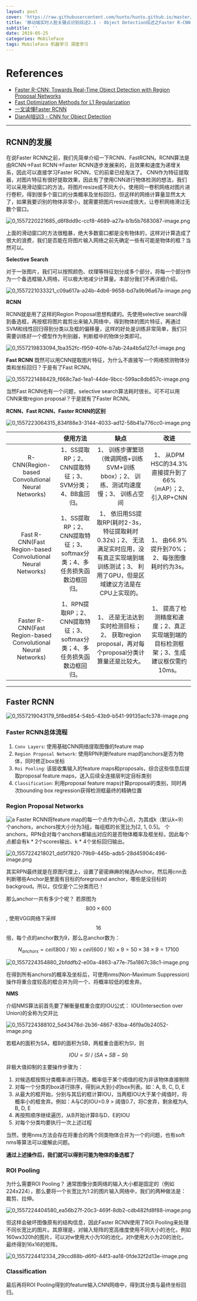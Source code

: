 ```yaml
---
layout: post
cover: 'https://raw.githubusercontent.com/hunto/hunto.github.io/master/assets/img/MobileFace/1557219046297-5f8ed854-54b5-43b9-b541-99135acfc378-image.png'
title: '移动端实时人脸关键点识别综述2.1 - Object Detection综述之Faster R-CNN'
subtitle: ''
date: 2019-05-25
categories: MobileFace
tags: MobileFace 机器学习 深度学习
---
```


# References

* [Faster R-CNN: Towards Real-Time Object Detection with Region Proposal Networks
](https://arxiv.org/abs/1506.01497)
* [Fast Optimization Methods for L1 Regularization](http://pages.cs.wisc.edu/~gfung/GeneralL1/L1_approx_bounds.pdf)
* [一文读懂Faster RCNN](https://zhuanlan.zhihu.com/p/31426458)
* [DianAI培训3 - CNN for Object Detection](https://github.com/hunto/DianAICourse_Summer/blob/master/Lectures/3_CNN_for_object_detection/DianAI%E5%9F%B9%E8%AE%AD3-%E9%BB%84%E6%B6%9B.pdf)

---

## RCNN的发展

在说Faster RCNN之前，我们先简单介绍一下RCNN、FastRCNN。RCNN算法是由RCNN->Fast RCNN->Faster RCNN逐步发展来的，且效果和速度为递增关系，因此可以直接学习Faster RCNN，它的前辈已经淘汰了。
CNN作为特征提取器，对图片特征有很好提取效果，因此有了使用CNN进行物体检测的想法，我们可以采用滑动窗口的方法，将图片resize成不同大小，使用同一卷积网络对图片进行卷积，得到很多个窗口的分类概率及坐标回归，但这样的网络计算量显然太大了，如果我要识别的物体非常小，就需要把图片resize成很大，让卷积网络滑过无数个窗口。

![0_1557220221685_d8f8dd9c-ccf8-4689-a27a-b1b5b7683087-image.png](https://raw.githubusercontent.com/hunto/hunto.github.io/master/assets/img/MobileFace/1557220222534-d8f8dd9c-ccf8-4689-a27a-b1b5b7683087-image.png) 

上面的滑动窗口的方法很粗暴，绝大多数窗口都是没有物体的，这样对计算造成了很大的浪费，我们是否能在将图片输入网络之前先确定一些有可能是物体的框？当然可以。

**Selective Search**

对于一张图片，我们可以按照颜色、纹理等特征划分成多个部分，将每一个部分作为一个备选框输入网络，可以极大地减少计算量。本部分我们不再详细介绍。

![0_1557221033321_c09a617a-a24b-4db6-9658-bd7a9b96a67a-image.png](https://raw.githubusercontent.com/hunto/hunto.github.io/master/assets/img/MobileFace/1557221043510-c09a617a-a24b-4db6-9658-bd7a9b96a67a-image.png) 

**RCNN**

RCNN就是用了这样的Region Proposal思想构建的。先使用selective search得到备选框，再按框将图片裁剪出来输入网络中，得到物体的图片特征，再通过SVM和线性回归得到分类以及框的偏移量，这样的好处是训练非常简单，我们只需要训练好一个模型作为判别器，判断框中的物体分类即可。

![0_1557219833094_1ba352fc-f959-40fe-b7ab-24a4b5a127cf-image.png](https://raw.githubusercontent.com/hunto/hunto.github.io/master/assets/img/MobileFace/1557219835588-1ba352fc-f959-40fe-b7ab-24a4b5a127cf-image.png) 

**Fast RCNN**
既然可以用CNN提取图片特征，为什么不直接写一个网络预测物体分类和坐标回归？于是有了Fast RCNN。

![0_1557221488429_f668c7ad-1ea1-44de-9bcc-599ac8db857c-image.png](https://raw.githubusercontent.com/hunto/hunto.github.io/master/assets/img/MobileFace/1557221509019-f668c7ad-1ea1-44de-9bcc-599ac8db857c-image.png) 

当然Fast RCNN也有一个问题，selective search算法耗时很长。可不可以用CNN来做region proposal？于是就有了Faster RCNN。

**RCNN、Fast RCNN、Faster RCNN的区别**

![0_1557223064315_834f88e3-3144-4033-ad12-58b41a776cc0-image.png](https://raw.githubusercontent.com/hunto/hunto.github.io/master/assets/img/MobileFace/1557223067711-834f88e3-3144-4033-ad12-58b41a776cc0-image.png) 


||使用方法|缺点|改进|
|:--:|:--:|:--:|:--:|
|R-CNN(Region-based Convolutional Neural Networks)|1、SS提取RP；2、CNN提取特征；3、SVM分类；4、BB盒回归。|1、 训练步骤繁琐（微调网络+训练SVM+训练bbox）；2、 训练、测试均速度慢；3、 训练占空间|1、 从DPM HSC的34.3%直接提升到了66%（mAP）；2、 引入RP+CNN|
|Fast R-CNN(Fast Region-based Convolutional Neural Networks)|1、SS提取RP；2、CNN提取特征；3、softmax分类；4、多任务损失函数边框回归。|1、 依旧用SS提取RP(耗时2-3s，特征提取耗时0.32s)；2、 无法满足实时应用，没有真正实现端到端训练测试；3、 利用了GPU，但是区域建议方法是在CPU上实现的。|1、 由66.9%提升到70%；2、每张图像耗时约为3s。|
|Faster R-CNN(Fast Region-based Convolutional Neural Networks)|1、RPN提取RP；2、CNN提取特征；3、softmax分类；4、多任务损失函数边框回归。|1、 还是无法达到实时检测目标；2、 获取region proposal，再对每个proposal分类计算量还是比较大。|1、 提高了检测精度和速度；2、真正实现端到端的目标检测框架；3、生成建议框仅需约10ms。|


---

## Faster RCNN

![0_1557219043179_5f8ed854-54b5-43b9-b541-99135acfc378-image.png](https://raw.githubusercontent.com/hunto/hunto.github.io/master/assets/img/MobileFace/1557219046297-5f8ed854-54b5-43b9-b541-99135acfc378-image.png) 

### Faster RCNN总体流程

1. `Conv Layers`: 使用基础CNN网络提取图像的feature map
2. `Region Proposal Network`: 使用RPN判断feature map的anchors是否为物体，同时修正box坐标
3. `Roi Pooling`: 该层收集输入的feature maps和proposals，综合这些信息后提取proposal feature maps，送入后续全连接层判定目标类别
4. `Classification`: 利用proposal feature maps计算proposal的类别，同时再次bounding box regression获得检测框最终的精确位置

### Region Proposal Networks

![a](https://raw.githubusercontent.com/hunto/hunto.github.io/master/assets/img/MobileFace/1557223485731-e3910f94-7ac5-484d-a82c-b4a1d8c6ddef-image.png)
Faster RCNN将feature map的每一个点作为中心点，为其成k（默认k=9）个anchors，anchors按大小分为3组，每组框的长宽比为[2, 1, 0.5]。 个anchors，RPN会对每个anchors都输出对应的是否物体概率及框坐标，因此每个点都会有k * 2个scores输出、k * 4个坐标回归输出。

![0_1557224218021_dd5f7820-79b9-445b-adb5-28d45904c496-image.png](https://raw.githubusercontent.com/hunto/hunto.github.io/master/assets/img/MobileFace/1557224220782-dd5f7820-79b9-445b-adb5-28d45904c496-image.png) 

其实RPN最终就是在原图尺度上，设置了密密麻麻的候选Anchor。然后用cnn去判断哪些Anchor是里面有目标的foreground anchor，哪些是没目标的backgroud。所以，仅仅是个二分类而已！

那么anchor一共有多少个呢？
若原图为 $$800 \times 600$$, 使用VGG网络下采样 $$16$$ 倍，每个点的anchor数为9，那么总anchor数为：

$$N_{anchors} = ceil(800\ /\ 16)\times ceil(600\ /\ 16)\times 9 = 50 \times 38  \times 9 = 17100$$

![0_1557224354880_2bfddfb2-e00a-4863-a77e-75a1867c38c1-image.png](https://raw.githubusercontent.com/hunto/hunto.github.io/master/assets/img/MobileFace/1557224364169-2bfddfb2-e00a-4863-a77e-75a1867c38c1-image.png) 

在得到所有anchors的概率及坐标后，可使用nms(Non-Maximum Suppression)操作将重合度较高的框合并为同一个、将概率较低的框舍弃。

**NMS**

介绍NMS算法前首先要了解衡量框重合度的IOU公式：
IOU(Intersection over Union)的全称为交并比

![0_1557224388102_5d43478d-2b36-4867-83ba-46f9a0b24052-image.png](https://raw.githubusercontent.com/hunto/hunto.github.io/master/assets/img/MobileFace/1557224388281-5d43478d-2b36-4867-83ba-46f9a0b24052-image.png) 

若框A的面积为SA，框B的面积为SB，两框重合面积为SI，则

$$IOU = SI\ /\ (SA + SB - SI)$$

非极大值抑制的主要操作步骤为：
1. 对候选框按照分类概率进行筛选，概率低于某个阈值的视为非该物体直接剔除
2. 对每一个分类的box进行排序，得到从大到小的box列表。如：A, B, C, D, E
3. 从最大的框开始，分别与其后的框计算IOU，当两框IOU大于某个阈值时，将概率小的框舍弃。例如：A与C的IOU=0.9 > 阈值0.7，将C舍弃，剩余框为A, B, D, E
4. 再按照顺序继续遍历，从B开始计算B与D、E的IOU
5. 对每个分类均要执行一次上述过程

当然，使用nms方法会存在将重合的两个同类物体合并为一个的问题，也有soft nms等算法可以缓解此问题。

**通过上述操作后，我们就可以得到可能为物体的备选框了**

### ROI Pooling  

为什么需要ROI Pooling？
通常图像分类网络的输入大小都是固定的（例如224x224），那么要将一个长宽比为1:2的图片输入网络中，我们的两种做法是：裁剪、拉伸。

![0_1557224404580_ea56b27f-20c3-469f-8db2-cdb482fd8f88-image.png](https://raw.githubusercontent.com/hunto/hunto.github.io/master/assets/img/MobileFace/1557224406403-ea56b27f-20c3-469f-8db2-cdb482fd8f88-image.png) 

但这样会破坏图像原有的结构信息，因此Faster RCNN使用了ROI Pooling来处理不同长宽比的图片。其原理是，对输入矩阵的宽高维度使用不同大小的池化，例如160wx320h的图片，可以对w使用大小为10的池化，对h使用大小为20的池化，最终得到16x16的矩阵。

![0_1557224412334_29ccd88b-d6f0-44f3-aa18-0fde32f2d13e-image.png](https://raw.githubusercontent.com/hunto/hunto.github.io/master/assets/img/MobileFace/1557224412954-29ccd88b-d6f0-44f3-aa18-0fde32f2d13e-image.png) 

### Classification

最后再将ROI Pooling得到的feature输入CNN网络中，得到其分类与最终坐标回归。





